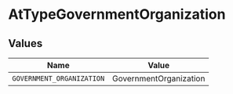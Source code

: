 # AtTypeGovernmentOrganization


## Values

| Name                      | Value                     |
| ------------------------- | ------------------------- |
| `GOVERNMENT_ORGANIZATION` | GovernmentOrganization    |